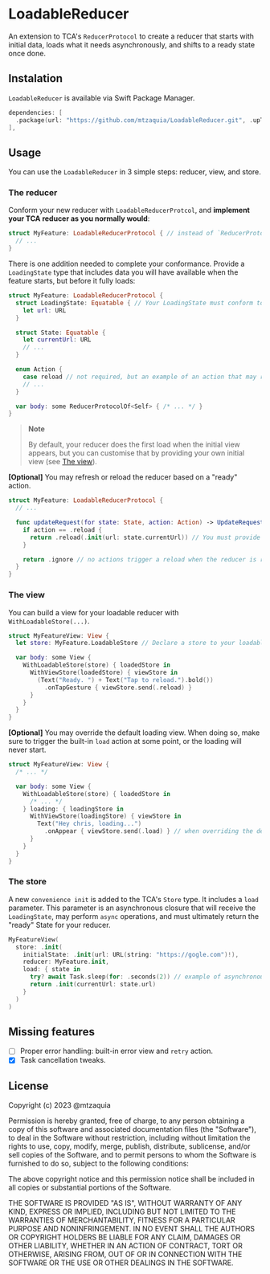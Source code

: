 # LoadableReducer

An extension to TCA's `ReducerProtocol` to create a reducer that starts with initial data, loads what it needs asynchronously, and shifts to a ready state once done.

## Instalation

`LoadableReducer` is available via Swift Package Manager.

```swift
dependencies: [
  .package(url: "https://github.com/mtzaquia/LoadableReducer.git", .upToNextMajor(from: "0.0.9")),
],
```

## Usage

You can use the `LoadableReducer` in 3 simple steps: reducer, view, and store.

### The reducer

Conform your new reducer with `LoadableReducerProtcol`, and **implement your TCA reducer as you normally would**:

```swift
struct MyFeature: LoadableReducerProtocol { // instead of `ReducerProtocol`
  // ...
}
```

There is one addition needed to complete your conformance. Provide a `LoadingState` type that includes data you will have available when the feature starts, but before it fully loads:

```swift
struct MyFeature: LoadableReducerProtocol {
  struct LoadingState: Equatable { // Your LoadingState must conform to `Equatable`.
    let url: URL
  }

  struct State: Equatable {
    let currentUrl: URL
    // ...
  }

  enum Action {
    case reload // not required, but an example of an action that may reload the feature.
    // ...
  }

  var body: some ReducerProtocolOf<Self> { /* ... */ }
}
```

> **Note**
>
> By default, your reducer does the first load when the initial view appears, but you can customise that by providing your own initial view (see [The view](#the-view)).

**[Optional]** You may refresh or reload the reducer based on a "ready" action.

```swift
struct MyFeature: LoadableReducerProtocol {
  // ...

  func updateRequest(for state: State, action: Action) -> UpdateRequest<LoadingState> {
    if action == .reload {
      return .reload(.init(url: state.currentUrl)) // You must provide a new instance of a `LoadingState` here.
    }

    return .ignore // no actions trigger a reload when the reducer is ready by default.
  }
}
```

### The view

You can build a view for your loadable reducer with `WithLoadableStore(...)`.

```swift
struct MyFeatureView: View {
  let store: MyFeature.LoadableStore // Declare a store to your loadable reducer using the convenience alias.

  var body: some View {
    WithLoadableStore(store) { loadedStore in
      WithViewStore(loadedStore) { viewStore in
        (Text("Ready. ") + Text("Tap to reload.").bold())
          .onTapGesture { viewStore.send(.reload) }
      }
    }
  }
}
```

**[Optional]** You may override the default loading view. When doing so, make sure to trigger the built-in `load` action at some point, or the loading will never start.

```swift
struct MyFeatureView: View {
  /* ... */

  var body: some View {
    WithLoadableStore(store) { loadedStore in
      /* ... */
    } loading: { loadingStore in
      WithViewStore(loadingStore) { viewStore in
        Text("Hey chris, loading...")
          .onAppear { viewStore.send(.load) } // when overriding the default loading view, you must call `load` yourself.
      }
    }
  }
}
```

### The store

A new `convenience init` is added to the TCA's `Store` type. It includes a `load` parameter. This parameter is an asynchronous closure that will
receive the `LoadingState`, may perform `async` operations, and must ultimately return the "ready" State for your reducer.

```swift
MyFeatureView(
  store: .init(
    initialState: .init(url: URL(string: "https://gogle.com")!),
    reducer: MyFeature.init,
    load: { state in
      try? await Task.sleep(for: .seconds(2)) // example of asynchronous work, for now, it must not fail.
      return .init(currentUrl: state.url)
    }
  )
)
```

## Missing features

- [ ] Proper error handling: built-in error view and `retry` action.
- [X] Task cancellation tweaks.

## License

Copyright (c) 2023 @mtzaquia

Permission is hereby granted, free of charge, to any person obtaining a copy
of this software and associated documentation files (the "Software"), to deal
in the Software without restriction, including without limitation the rights
to use, copy, modify, merge, publish, distribute, sublicense, and/or sell
copies of the Software, and to permit persons to whom the Software is
furnished to do so, subject to the following conditions:

The above copyright notice and this permission notice shall be included in all
copies or substantial portions of the Software.

THE SOFTWARE IS PROVIDED "AS IS", WITHOUT WARRANTY OF ANY KIND, EXPRESS OR
IMPLIED, INCLUDING BUT NOT LIMITED TO THE WARRANTIES OF MERCHANTABILITY,
FITNESS FOR A PARTICULAR PURPOSE AND NONINFRINGEMENT. IN NO EVENT SHALL THE
AUTHORS OR COPYRIGHT HOLDERS BE LIABLE FOR ANY CLAIM, DAMAGES OR OTHER
LIABILITY, WHETHER IN AN ACTION OF CONTRACT, TORT OR OTHERWISE, ARISING FROM,
OUT OF OR IN CONNECTION WITH THE SOFTWARE OR THE USE OR OTHER DEALINGS IN THE
SOFTWARE.
